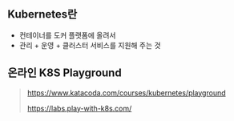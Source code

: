 ## Kubernetes란
 - 컨테이너를 도커 플랫폼에 올려서
 - 관리 + 운영 + 클러스터 서비스를 지원해 주는 것

## 온라인 K8S Playground

> https://www.katacoda.com/courses/kubernetes/playground
> 
> https://labs.play-with-k8s.com/
 
